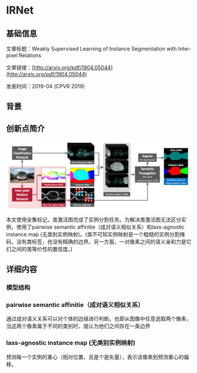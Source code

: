 # IRNet

## 基础信息

文章标题：Weakly Supervised Learning of Instance Segmentation with Inter-pixel Relations

文章链接：[http://arxiv.org/pdf/1904.05044](http://arxiv.org/pdf/1904.05044)

发表时间：2019-04 (CPVR 2019)


## 背景


## 创新点简介

![](../../../img/article/2022-03-24-11-04-21.png)

本文使用全集标记，类激活图完成了实例分割任务。为解决类激活图无法区分实例，使用了pairwise semantic affinitie（成对语义相似关系）和lass-agnostic instance map (无类别实例映射)。(类不可知实例映射是一个粗糙的实例分割掩码，没有类标签，也没有精确的边界。另一方面，一对像素之间的语义亲和力是它们之间的类等价性的置信度。)

## 详细内容

### 模型结构

### pairwise semantic affinitie（成对语义相似关系）
通过成对语义关系可以对个体的边缘进行判断。也即从图像中任意选取两个像素，当这两个像素属于不同的类别时，就认为他们之间存在一条边界

### lass-agnostic instance map (无类别实例映射)
预测每一个实例的重心（相对位置，且是个是矢量），表示该像素到预测重心的偏移。

